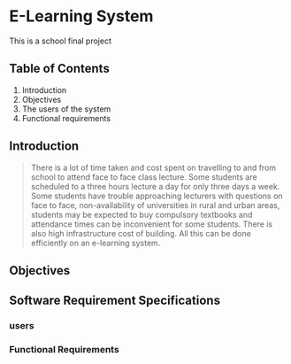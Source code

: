 # E-Learning System

This is a school final project

## Table of Contents

1. Introduction
2. Objectives
3. The  users of the system
4. Functional requirements

## Introduction

>There is a lot of time taken and cost spent on travelling to and from school to attend face to face class lecture. Some students are scheduled to a three hours lecture a day for only three days a week. Some students have trouble approaching lecturers with questions on face to face, non-availability of universities in rural and urban areas, students may be expected to buy compulsory textbooks and attendance times can be inconvenient for some students. There is also high infrastructure cost of building. All this can be done efficiently on an e-learning system.

## Objectives

## Software Requirement Specifications

### users

### Functional Requirements
